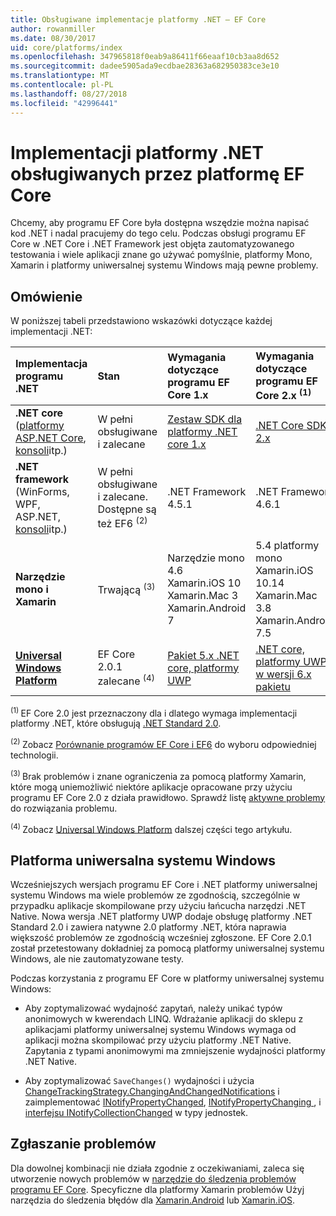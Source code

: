 ```yaml
---
title: Obsługiwane implementacje platformy .NET — EF Core
author: rowanmiller
ms.date: 08/30/2017
uid: core/platforms/index
ms.openlocfilehash: 347965818f0eab9a86411f66eaaf10cb3aa8d652
ms.sourcegitcommit: dadee5905ada9ecdbae28363a682950383ce3e10
ms.translationtype: MT
ms.contentlocale: pl-PL
ms.lasthandoff: 08/27/2018
ms.locfileid: "42996441"
---
```

# <a name="net-implementations-supported-by-ef-core"></a>Implementacji platformy .NET obsługiwanych przez platformę EF Core

Chcemy, aby programu EF Core była dostępna wszędzie można napisać kod .NET i nadal pracujemy do tego celu. Podczas obsługi programu EF Core w .NET Core i .NET Framework jest objęta zautomatyzowanego testowania i wiele aplikacji znane go używać pomyślnie, platformy Mono, Xamarin i platformy uniwersalnej systemu Windows mają pewne problemy.

## <a name="overview"></a>Omówienie

W poniższej tabeli przedstawiono wskazówki dotyczące każdej implementacji .NET:

| Implementacja programu .NET                                                                                                  | Stan                                                             | Wymagania dotyczące programu EF Core 1.x                                                                                | Wymagania dotyczące programu EF Core 2.x <sup>(1)</sup>                                                                 |
|:---------------------------------------------------------------------------------------------------------------------|:-------------------------------------------------------------------|:--------------------------------------------------------------------------------------------------------|:--------------------------------------------------------------------------------------------------------|
| **.NET core** ([platformy ASP.NET Core](../get-started/aspnetcore/index.md), [konsoli](../get-started/netcore/index.md)itp.) | W pełni obsługiwane i zalecane                                    | [Zestaw SDK dla platformy .NET core 1.x](https://www.microsoft.com/net/core/)                                                | [.NET Core SDK 2.x](https://www.microsoft.com/net/core/)                                                |
| **.NET framework** (WinForms, WPF, ASP.NET, [konsoli](../get-started/full-dotnet/index.md)itp.)                    | W pełni obsługiwane i zalecane. Dostępne są też EF6 <sup>(2)</sup> | .NET Framework 4.5.1                                                                                    | .NET Framework 4.6.1                                                                                    |
| **Narzędzie mono i Xamarin**                                                                                                   | Trwającą <sup>(3)</sup>                                         | Narzędzie mono 4.6 <br/> Xamarin.iOS 10 <br/> Xamarin.Mac 3 <br/> Xamarin.Android 7                               | 5.4 platformy mono <br/> Xamarin.iOS 10.14 <br/> Xamarin.Mac 3.8 <br/> Xamarin.Android 7.5                        |
| [**Universal Windows Platform**](../get-started/uwp/index.md)                                                        | EF Core 2.0.1 zalecane <sup>(4)</sup>                           | [Pakiet 5.x .NET core, platformy UWP](https://www.nuget.org/packages/Microsoft.NETCore.UniversalWindowsPlatform/) | [.NET core, platformy UWP w wersji 6.x pakietu](https://www.nuget.org/packages/Microsoft.NETCore.UniversalWindowsPlatform/) |

<sup>(1) </sup> EF Core 2.0 jest przeznaczony dla i dlatego wymaga implementacji platformy .NET, które obsługują [.NET Standard 2.0](https://docs.microsoft.com/dotnet/standard/net-standard).

<sup>(2) </sup> Zobacz [Porównanie programów EF Core i EF6](../../efcore-and-ef6/index.md) do wyboru odpowiedniej technologii.

<sup>(3) </sup> Brak problemów i znane ograniczenia za pomocą platformy Xamarin, które mogą uniemożliwić niektóre aplikacje opracowane przy użyciu programu EF Core 2.0 z działa prawidłowo. Sprawdź listę [aktywne problemy](https://github.com/aspnet/entityframeworkCore/issues?q=is%3Aopen+is%3Aissue+label%3Aarea-xamarin) do rozwiązania problemu.

<sup>(4) </sup> Zobacz [Universal Windows Platform](#universal-windows-platform) dalszej części tego artykułu.

## <a name="universal-windows-platform"></a>Platforma uniwersalna systemu Windows

Wcześniejszych wersjach programu EF Core i .NET platformy uniwersalnej systemu Windows ma wiele problemów ze zgodnością, szczególnie w przypadku aplikacje skompilowane przy użyciu łańcucha narzędzi .NET Native. Nowa wersja .NET platformy UWP dodaje obsługę platformy .NET Standard 2.0 i zawiera natywne 2.0 platformy .NET, która naprawia większość problemów ze zgodnością wcześniej zgłoszone. EF Core 2.0.1 został przetestowany dokładniej za pomocą platformy uniwersalnej systemu Windows, ale nie zautomatyzowane testy.

Podczas korzystania z programu EF Core w platformy uniwersalnej systemu Windows:

* Aby zoptymalizować wydajność zapytań, należy unikać typów anonimowych w kwerendach LINQ. Wdrażanie aplikacji do sklepu z aplikacjami platformy uniwersalnej systemu Windows wymaga od aplikacji można skompilować przy użyciu platformy .NET Native. Zapytania z typami anonimowymi ma zmniejszenie wydajności platformy .NET Native.

* Aby zoptymalizować `SaveChanges()` wydajności i użycia [ChangeTrackingStrategy.ChangingAndChangedNotifications](/dotnet/api/microsoft.entityframeworkcore.changetrackingstrategy) i zaimplementować [INotifyPropertyChanged](https://msdn.microsoft.com/en-us/library/system.componentmodel.inotifypropertychanged.aspx), [INotifyPropertyChanging ](https://msdn.microsoft.com/en-us/library/system.componentmodel.inotifypropertychanging.aspx), i [interfejsu INotifyCollectionChanged](https://msdn.microsoft.com/en-us/library/system.collections.specialized.inotifycollectionchanged.aspx) w typy jednostek.

## <a name="report-issues"></a>Zgłaszanie problemów

Dla dowolnej kombinacji nie działa zgodnie z oczekiwaniami, zaleca się utworzenie nowych problemów w [narzędzie do śledzenia problemów programu EF Core](https://github.com/aspnet/entityframeworkcore/issues/new). Specyficzne dla platformy Xamarin problemów Użyj narzędzia do śledzenia błędów dla [Xamarin.Android](https://github.com/xamarin/xamarin-android/issues/new) lub [Xamarin.iOS](https://github.com/xamarin/xamarin-macios/issues/new).
